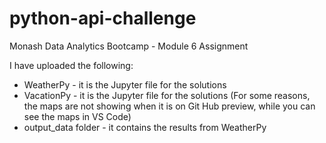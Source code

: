 # python-api-challenge
Monash Data Analytics Bootcamp - Module 6 Assignment

I have uploaded the following:
  - WeatherPy - it is the Jupyter file for the solutions
  - VacationPy - it is the Jupyter file for the solutions (For some reasons, the maps are not showing when it is on Git Hub preview, while you can see the maps in VS Code)
  - output_data folder - it contains the results from WeatherPy